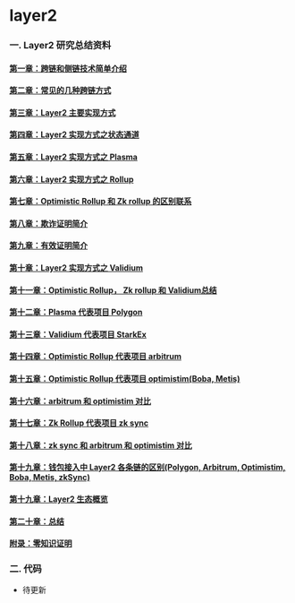 # layer2
### 一. Layer2 研究总结资料

#### [第一章：跨链和侧链技术简单介绍](https://github.com/guoshijiang/layer2/blob/main/src/cross-chain.md)
#### [第二章：常见的几种跨链方式](https://github.com/guoshijiang/layer2/blob/main/src/normal-crosschain.md)
#### [第三章：Layer2 主要实现方式](https://github.com/guoshijiang/layer2/blob/main/src/layer2-main.md)
#### [第四章：Layer2 实现方式之状态通道]()
#### [第五章：Layer2 实现方式之 Plasma]()
#### [第六章：Layer2 实现方式之 Rollup]()
#### [第七章：Optimistic Rollup 和 Zk rollup 的区别联系]()
#### [第八章：欺诈证明简介]()
#### [第九章：有效证明简介]()
#### [第十章：Layer2 实现方式之 Validium]()
#### [第十一章：Optimistic Rollup， Zk rollup 和 Validium总结]()
#### [第十二章：Plasma 代表项目 Polygon]()
#### [第十三章：Validium 代表项目  StarkEx]()
#### [第十四章：Optimistic Rollup 代表项目  arbitrum]()
#### [第十五章：Optimistic Rollup 代表项目 optimistim(Boba,  Metis)]()
#### [第十六章：arbitrum 和 optimistim 对比]()
#### [第十七章：Zk Rollup 代表项目 zk sync]()
#### [第十八章：zk sync 和 arbitrum 和 optimistim 对比]()
#### [第十九章：钱包接入中 Layer2 各条链的区别(Polygon,  Arbitrum, Optimistim,  Boba,  Metis,  zkSync)]()
#### [第十九章：Layer2 生态概览]()
#### [第二十章：总结]()
#### [附录：零知识证明](https://github.com/guoshijiang/cryptography)


### 二. 代码

- 待更新


